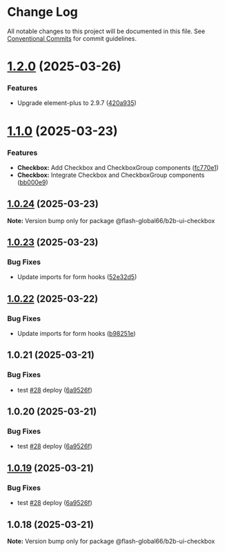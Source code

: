 # Change Log

All notable changes to this project will be documented in this file.
See [Conventional Commits](https://conventionalcommits.org) for commit guidelines.

# [1.2.0](https://github.com/Flash-Global66/b2b-ui-framework/compare/@flash-global66/b2b-ui-checkbox@1.1.0...@flash-global66/b2b-ui-checkbox@1.2.0) (2025-03-26)


### Features

* Upgrade element-plus to 2.9.7 ([420a935](https://github.com/Flash-Global66/b2b-ui-framework/commit/420a935fb2a253e40edf8b38d4b616ecaf9d7704))





# [1.1.0](https://github.com/Flash-Global66/b2b-ui-framework/compare/@flash-global66/b2b-ui-checkbox@1.0.24...@flash-global66/b2b-ui-checkbox@1.1.0) (2025-03-23)


### Features

* **Checkbox:** Add Checkbox and CheckboxGroup components ([fc770e1](https://github.com/Flash-Global66/b2b-ui-framework/commit/fc770e13a22b4463048b23f17f8f85b5bae2cdba))
* **Checkbox:** Integrate Checkbox and CheckboxGroup components ([bb000e9](https://github.com/Flash-Global66/b2b-ui-framework/commit/bb000e9e2bef9fe6a7c7215c32614b37a6415767))





## [1.0.24](https://github.com/Flash-Global66/b2b-ui-framework/compare/@flash-global66/b2b-ui-checkbox@1.0.23...@flash-global66/b2b-ui-checkbox@1.0.24) (2025-03-23)

**Note:** Version bump only for package @flash-global66/b2b-ui-checkbox





## [1.0.23](https://github.com/Flash-Global66/b2b-ui-framework/compare/@flash-global66/b2b-ui-checkbox@1.0.22...@flash-global66/b2b-ui-checkbox@1.0.23) (2025-03-23)


### Bug Fixes

* Update imports for form hooks ([52e32d5](https://github.com/Flash-Global66/b2b-ui-framework/commit/52e32d5b408f066ad4ac3a3d0cd3b7dd610bcdd5))





## [1.0.22](https://github.com/Flash-Global66/b2b-ui-framework/compare/@flash-global66/b2b-ui-checkbox@1.0.21...@flash-global66/b2b-ui-checkbox@1.0.22) (2025-03-22)


### Bug Fixes

* Update imports for form hooks ([b98251e](https://github.com/Flash-Global66/b2b-ui-framework/commit/b98251e29930f1edb23229fd68659419272d3f09))





## 1.0.21 (2025-03-21)


### Bug Fixes

* test [#28](https://github.com/Flash-Global66/b2b-ui-framework/issues/28) deploy ([6a9526f](https://github.com/Flash-Global66/b2b-ui-framework/commit/6a9526f986d683e05284d289c3022e35e1c7a590))





## 1.0.20 (2025-03-21)


### Bug Fixes

* test [#28](https://github.com/Flash-Global66/b2b-ui-framework/issues/28) deploy ([6a9526f](https://github.com/Flash-Global66/b2b-ui-framework/commit/6a9526f986d683e05284d289c3022e35e1c7a590))





## [1.0.19](https://github.com/Flash-Global66/b2b-ui-framework/compare/@flash-global66/b2b-ui-checkbox@1.0.18...@flash-global66/b2b-ui-checkbox@1.0.19) (2025-03-21)


### Bug Fixes

* test [#28](https://github.com/Flash-Global66/b2b-ui-framework/issues/28) deploy ([6a9526f](https://github.com/Flash-Global66/b2b-ui-framework/commit/6a9526f986d683e05284d289c3022e35e1c7a590))





## 1.0.18 (2025-03-21)

**Note:** Version bump only for package @flash-global66/b2b-ui-checkbox
